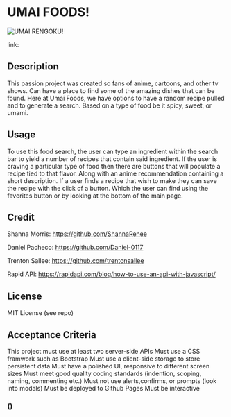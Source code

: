 # UMAI FOODS!
![UMAI RENGOKU!](/assets/images/umai-tasty.gif "Rengoku")

link: 

## Description
This passion project was created so fans of anime, cartoons,
and other tv shows. Can have a place to find some of the amazing 
dishes that can be found. Here at Umai Foods, we have 
options to have a random recipe pulled and to generate a search. 
Based on a type of food be it spicy, sweet, or umami. 
## Usage
To use this food search, the user can type an ingredient within 
the search bar to yield a number of recipes that contain said ingredient.
If the user is craving a particular type of food then there are buttons that 
will populate a recipe tied to that flavor. Along with an anime recommendation
containing a short description. If a user finds a recipe that wish to make they can save
the recipe with the click of a button. Which the user can find using the favorites button
or by looking at the bottom of the main page. 
## Credit
Shanna Morris: https://github.com/ShannaRenee

Daniel Pacheco: https://github.com/Daniel-0117

Trenton Sallee: https://github.com/trentonsallee

Rapid API: https://rapidapi.com/blog/how-to-use-an-api-with-javascript/

## License
MIT License (see repo)

## Acceptance Criteria
This project must use at least two server-side APIs
Must use a CSS framwork such as Bootstrap
Must use a client-side storage to store persistent data
Must have a polished UI, responsive to different screen sizes
Must meet good quality coding standards (indention, scoping, naming, commenting etc.)
Must not use alerts,confirms, or prompts (look into modals)
Must be deployed to Github Pages
Must be interactive 
### ()
